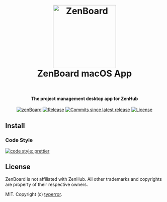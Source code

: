 <h1 align="center">
  <br>
  <a href="https://github.com/typerror"><img src="https://raw.githubusercontent.com/typerror/zen-board/master/assets/icon.png" alt="ZenBoard" width="200"></a>
  <br>
  ZenBoard macOS App
  <br>
  <br>
</h1>

<h4 align="center">The project management desktop app for ZenHub</h4>

<p align="center">
  <a href="https://github.com/typerror/zen-board"><img src="https://img.shields.io/badge/macos-ZenBoard-5e60ba.svg" alt="zenBoard"></a>
  <a href="https://github.com/typerror/zen-board/releases"><img src="https://img.shields.io/github/release/typerror/zen-board.svg" alt="Release"></a>
  <a href="#"><img src="https://img.shields.io/github/commits-since/typerror/zen-board/latest.svg" alt="Commits since latest release"></a>
  <a href="https://github.com/typerror/zen-board/license"><img src="https://img.shields.io/github/license/typerror/zen-board.svg" alt="License"></a>
</p>

## Install

### Code Style

[![code style: prettier](https://img.shields.io/badge/code_style-prettier-5e60ba.svg)](https://github.com/prettier/prettier)

## License

ZenBoard is not affiliated with ZenHub. All other trademarks and copyrights are property of their respective owners.

MIT. Copyright (c) [typerror](https://github.com/typerror).
